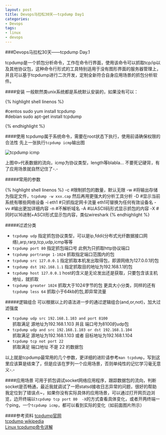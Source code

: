 ```yaml
---
layout: post
title: Devops马拉松30天——tcpdump Day1
categories:
- Devops
tags:
- linux
- devops
---
```


###Devops马拉松30天——tcpdump Day.1


tcpdump是一个抓包分析命令，工作在命令行界面，使用该命令可以抓取tcp/ip以及其他协议包，这种命令行形式的工具特别适用于没有图形界面的服务器管理上，并且可以基于tcpdump进行二次开发，定制全新符合自身应用场景的抓包分析软件。

####安装
一般默然类unix系统都是系统默认安装的，如果没有可以：

{% highlight shell linenos %}

\#centos
sudo yum install tcpdump	
\#debian
sudo apt-get install tcpdump

{% endhighlight %} 

####使用
tcpdump属于系统命令，需要在root状态下执行，使用前请确保权限的合法性
先上一张执行`tcpdump icmp`输出图

![tcpdump icmp]({{site.IMG_PATH}}/day1-0.png)

上图中`>`代表数据的流向，icmp为协议类型，length等blabla... 不要死记硬背，有了应用场景就自然记住了-.-

#####常用的参数

{% highlight shell linenos %}
	-c \#限制抓包的数量，默认无限
	-w \#将输出存储为指定文件，`tcpdump -w xxx.cap` 然后再用更强大的分析工具分析
	-D \#显示当前系统有哪些网络设备
	-i eth1 \#只抓指定网卡流量 eth1可替换为任何有效设备名
	-vv \#输出更加详细内容
	-n \#不解析域名
	-A \#以ASCII码形式显示抓包的内容
	-X \#同时以16进制+ASCII形式显示包内容，类似wireshark
{% endhighlight %}

#####过滤分类
+ `tcpdump udp` 指定抓包协议类型，可以是ip,fddi(分布式光纤数据接口网络),arp,rarp,tcp,udp,icmp等等
+ `tcpdump port 80` 指定抓包端口号 此例为只抓取http协议端口
+ `tcpdump portrange 1-1024` 抓取指定端口范围内的包
+ `tcpdump src 127.0.0.1` 指定抓取本机发出取得包，即源网络为127.0.0.1的包
+ `tcpdump dst 192.168.1.1` 指定抓取目的地址为192.168.1.1的包
+ `tcpdump host 127.0.0.1` host的含义是无论发出还是获取，只要包含该主机地址，就抓取
+ `tcpdump greater 1024`  抓取大于1024字节的包 更具大小分类，同样的还有`tcpdump less 64` 抓取小于64kb的包,即异常流量

#####逻辑组合
可以根据以上的语法进一步的通过逻辑组合(and,or,not)，加大过滤强度

+ `tcpdump udp src 192.168.1.103 and port 8100`     
抓取满足 源地址为192.168.1.103 并且 端口号为8100的udp包
+ `tcpdump udp and src 192.168.1.103 or dst 192.168.1.104`   
抓取满足 源地址为192.168.1.103 或者 目标地址为192.168.1.104
+ `tcpdump tcp not port 22`    
抓取满足 端口地址 不是 22 的数据包

以上就是tcpdump最常用的几个参数，更详细的进阶请参考`man tcpdump`，写到这里应该算是结束了，但是应该在罗列一个应用场景，否则单纯性的记忆学习毫无意义-.-

####应用场景
可用于抓包调试socket网络应用程序，跟踪数据包的流向，判断socket是否畅通，最近我就调试了一把statsd接收日志异常的问题，很好的帮助我定位到了错误点~，如果你没有实际具体的应用场景，可以通过打开网页边浏览，边开终端以`tcpdump tcp port 80  -X`的方式查看具体变化，或者开两终端一个ping，一个`tcpdump icmp`，都可以看到实际的变化（如前面图片所示）


####参考资料
[tcpdump官网](http://www.tcpdump.org/)    
[tcpdump wikipedia](http://en.wikipedia.org/wiki/Tcpdump)    
[Linux tcpdump命令详解](http://www.cnblogs.com/ggjucheng/archive/2012/01/14/2322659.html)
